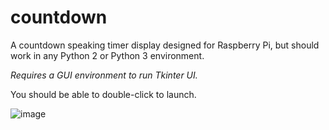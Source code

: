 # countdown
A countdown speaking timer display designed for Raspberry Pi, but should work in any Python 2 or Python 3 environment.

_Requires a GUI environment to run Tkinter UI._

You should be able to double-click to launch.

![image](https://user-images.githubusercontent.com/6200229/63111568-d2639880-bf42-11e9-9a05-c3c3fad6c2b0.png)
